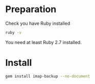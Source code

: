 <!--
# @title installation: rubygem
-->
# Preparation

Check you have Ruby installed

```sh
ruby -v
```

You need at least Ruby 2.7 installed.

# Install

```sh
gem install imap-backup --no-document
```
